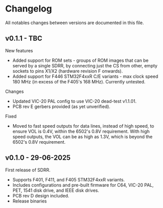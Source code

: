 # Changelog

All notables changes between versions are documented in this file.

## v0.1.1 - TBC

New features

- Added support for ROM sets - groups of ROM images that can be served by a single SDRR, by connecting just the CS from other, empty sockets to pins X1/X2 (hardware revision F onwards).
- Added support for F446 STM32F4xxR C/E variants - max clock speed 180 MHz (in excess of the F405's 168 MHz).  Currently untested.

Changes

- Updated VIC-20 PAL config to use VIC-20 dead-test v1.1.01.
- PCB rev E gerbers provided (as yet unverified).

Fixed

- Moved to fast speed outputs for data lines, instead of high speed, to ensure VOL is 0.4V, within the 6502's 0.8V requirement.  With high speed outputs, the VOL can be as high as 1.3V, which is beyond the 6502's 0.8V requirement.

## v0.1.0 - 29-06-2025

First release of SDRR.

- Supports F401, F411, and F405 STM32F4xxR variants.
- Includes configurations and pre-built firmware for C64, VIC-20 PAL, PET, 1541 disk drive, and IEEE disk drives.
- PCB rev D design included.
- Release binaries
